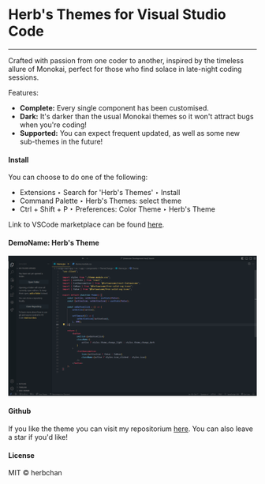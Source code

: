 # Herb's Themes for Visual Studio Code

---

Crafted with passion from one coder to another, inspired by the timeless allure of Monokai, perfect for those who find solace in late-night coding sessions.

Features:

-   **Complete:** Every single component has been customised.
-   **Dark:** It's darker than the usual Monokai themes so it won't attract bugs when you're coding!
-   **Supported:** You can expect frequent updated, as well as some new sub-themes in the future!

#### Install

You can choose to do one of the following:

-   Extensions ‣ Search for 'Herb's Themes' ‣ Install
-   Command Palette ‣ Herb's Themes: select theme
-   Ctrl + Shift + P ‣ Preferences: Color Theme ‣ Herb's Theme

Link to VSCode marketplace can be found [here](https://marketplace.visualstudio.com/items?itemName=herbchan.herbstheme).

#### DemoName: Herb's Theme

![Herb's Themes Demo](./images/demo.png)

#### Github

If you like the theme you can visit my repositorium [here](https://github.com/herb-chan/herb-s-theme). You can also leave a star if you'd like!

#### License

MIT © herbchan
